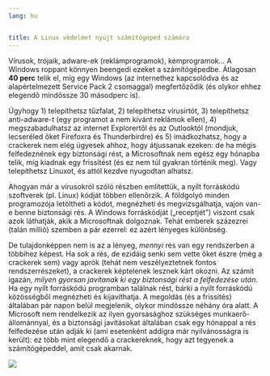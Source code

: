 ```yaml
---
lang: hu


title: A Linux védelmet nyújt számítógéped számára
---
```


Vírusok, trójaik, adware-ek (reklámprogramok), kémprogramok… A Windows roppant könnyen beengedi ezeket a számítógépedbe. Átlagosan <b>40 perc</b> telik el, míg egy Windows (az internethez kapcsolódva és az alapértelmezett Service Pack 2 csomaggal) megfertőződik (és olykor ehhez elegendő mindössze 30 másodperc is).

Úgyhogy 1) telepíthetsz tűzfalat, 2) telepíthetsz vírusirtót, 3) telepíthetsz anti-adware-t (egy programot a nem kívánt reklámok ellen), 4) megszabadulhatsz az internet Explorertől és az Outlooktól (mondjuk, lecseréled őket Firefoxra és Thunderbirdre) és 5) imádkozhatsz, hogy a crackerek nem elég ügyesek ahhoz, hogy átjussanak ezeken: de ha mégis felfedeznének egy biztonsági rést, a Microsoftnak nem egész egy hónapba telik, míg kiadnak egy frissítést (és ez nem túl gyakran történik meg). Vagy telepíthetsz Linuxot, és attól kezdve nyugodtan alhatsz.

Ahogyan már a vírusokról szóló részben említettük, a nyílt forráskódú szoftverek (pl. Linux) kódját többen ellenőrzik. A földgolyó minden programozója letöltheti a kódot, megnézheti és megvizsgálhatja, vajon van-e benne biztonsági rés. A Windows forráskódját („receptjét”) viszont csak azok láthatják, akik a Microsoftnak dolgoznak. Tehát emberek százezrei (talán millió) szemben a pár ezerrel: ez azért lényeges különbség.

De tulajdonképpen nem is az a lényeg, <i>mennyi</i> rés van egy rendszerben a többihez képest. Ha sok a rés, de ezidáig senki sem vette őket észre (még a crackerek sem) vagy aprók (tehát nem veszélyeztetnek fontos rendszerrészeket), a crackerek képtelenek lesznek kárt okozni. Az számít igazán, <i>milyen gyorsan javítanak ki egy biztonsági rést a felfedezése után</i>. Ha egy nyílt forráskódú programban találnak rést, bárki a nyílt forráskódú közösségből megnézheti és kijavíthatja. A megoldás (és a frissítés) általában pár napon belül megjelenik, olykor mindössze néhány óra alatt. A Microsoft nem rendelkezik az ilyen gyorsasághoz szükséges munkaerő-állománnyal, és a biztonsági javításokat általában csak egy hónappal a rés felfedezése után adják ki (ami esetenként addigra már nyilvánosságra is került): ez több mint elegendő a crackereknek, hogy azt tegyenek a számítógépeddel, amit csak akarnak.


<img src="Images/security_thumb.png" />




